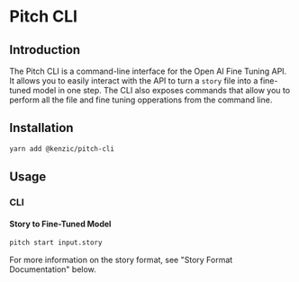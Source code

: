# Pitch CLI

## Introduction

The Pitch CLI is a command-line interface for the Open AI Fine Tuning API. It allows you to easily interact with the API to turn a `story` file into a fine-tuned model in one step. The CLI also exposes commands that allow you to perform all the file and fine tuning opperations from the command line.

## Installation

```bash
yarn add @kenzic/pitch-cli
```

## Usage

### CLI

#### Story to Fine-Tuned Model

```bash
pitch start input.story
```
For more information on the story format, see "Story Format Documentation" below.

